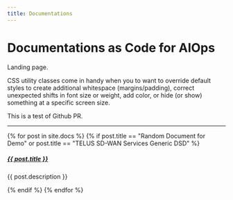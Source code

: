 ```yaml
---
title: Documentations
---
```

# Documentations as Code for AIOps

Landing page.

CSS utility classes come in handy when you to want to override default styles to create additional whitespace (margins/padding), correct unexpected shifts in font size or weight, add color, or hide (or show) something at a specific screen size.

This is a test of Github PR.

<div class="section-index">
    <hr class="panel-line">
    {% for post in site.docs  %}
        <!-- list the "index.md" title of your documents below if you want it to be displayed in the Documentations landing page -->
        {% if 
        post.title == "Random Document for Demo" or
        post.title == "TELUS SD-WAN Services Generic DSD" %}        
            <div class="entry">
            <h5><a href="{{ post.url | prepend: site.baseurl }}">{{ post.title }}</a></h5>
            <p>{{ post.description }}</p>
            </div>
        {% endif %}
    {% endfor %}
</div>